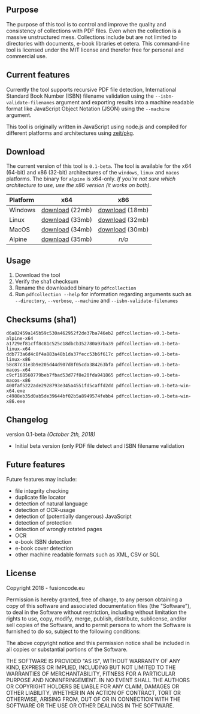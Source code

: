 ## Purpose
The purpose of this tool is to control and improve the quality and consistency of collections with PDF files. Even when the collection is a massive unstructured mess. Collections include but are not limited to directories with documents, e-book libraries et cetera. This command-line tool is licensed under the MIT license and therefor free for personal and commercial use.

## Current features
Currently the tool supports recursive PDF file detection, International Standard Book Number (ISBN) filename validation using the `--isbn-validate-filenames` argument and exporting results into a machine readable format like JavaScript Object Notation (JSON) using the `--machine` argument.

This tool is originally written in JavaScript using node.js and compiled for different platforms and architectures using [zeit/pkg](https://github.com/zeit/pkg).

## Download
The current version of this tool is `0.1-beta`. The tool is available for the x64 (64-bit) and x86 (32-bit) architectures of the `windows`, `linux` and `macos` platforms. The binary for `alpine` is x64-only. *If you're not sure which architecture to use, use the x86 version (it works on both).*

**Platform** | **x64**       | **x86**
:----------- |:-------------:| :-----------:
Windows      | [download](/assets/downloads/pdf-collection/v0.1-beta/pdfcollection-v0.1-beta-win-x64.exe) (22mb) | [download](/assets/downloads/pdf-collection/v0.1-beta/pdfcollection-v0.1-beta-win-x86.exe) (18mb)
Linux        | [download](/assets/downloads/pdf-collection/v0.1-beta/pdfcollection-v0.1-beta-linux-x64) (33mb) | [download](/assets/downloads/pdf-collection/v0.1-beta/pdfcollection-v0.1-beta-linux-x86) (32mb)
MacOS        | [download](/assets/downloads/pdf-collection/v0.1-beta/pdfcollection-v0.1-beta-macos-x64) (34mb) | [download](/assets/downloads/pdf-collection/v0.1-beta/pdfcollection-v0.1-beta-macos-x86) (30mb)
Alpine       | [download](/assets/downloads/pdf-collection/v0.1-beta/pdfcollection-v0.1-beta-alpine-x64) (35mb) | *n/a*

## Usage
1. Download the tool
2. Verify the sha1 checksum
3. Rename the downloaded binary to `pdfcollection`
4. Run `pdfcollection --help` for information regarding  arguments such as `--directory`, `--verbose`, `--machine` and `--isbn-validate-filenames`

## Checksums (sha1)
    d6a82459a145b59c530a462952f2de37ba746eb2 pdfcollection-v0.1-beta-alpine-x64
    a1729ef81cff8c81c525c18dbcb352780a97ba39 pdfcollection-v0.1-beta-linux-x64
    ddb773a6d4c8f4a883a48b1da37fecc53b6f617c pdfcollection-v0.1-beta-linux-x86
    58c87c31e3b9e205d44d907d8f05cda384263bfa pdfcollection-v0.1-beta-macos-x64
    c9cf168560779beb7fbad53d77f8e20fda941865 pdfcollection-v0.1-beta-macos-x86
    400faf5222ade2928793e345a4551fd5caffd2dd pdfcollection-v0.1-beta-win-x64.exe
    c4988eb35d0ab5de39644bf02b5a8949574febb4 pdfcollection-v0.1-beta-win-x86.exe

## Changelog
version 0.1-beta *(October 2th, 2018)*
* Initial beta version (only PDF file detect and ISBN filename validation

## Future features
Future features may include:
* file integrity checking
* duplicate file locator
* detection of natural language
* detection of OCR-usage
* detection of (potentially dangerous) JavaScript
* detection of protection
* detection of wrongly rotated pages
* OCR
* e-book ISBN detection
* e-book cover detection
* other machine readable formats such as XML, CSV or SQL

## License
Copyright 2018 - fusioncode.eu

Permission is hereby granted, free of charge, to any person obtaining a copy of this software and associated documentation files (the "Software"), to deal in the Software without restriction, including without limitation the rights to use, copy, modify, merge, publish, distribute, sublicense, and/or sell copies of the Software, and to permit persons to whom the Software is furnished to do so, subject to the following conditions:

The above copyright notice and this permission notice shall be included in all copies or substantial portions of the Software.

THE SOFTWARE IS PROVIDED "AS IS", WITHOUT WARRANTY OF ANY KIND, EXPRESS OR IMPLIED, INCLUDING BUT NOT LIMITED TO THE WARRANTIES OF MERCHANTABILITY, FITNESS FOR A PARTICULAR PURPOSE AND NONINFRINGEMENT. IN NO EVENT SHALL THE AUTHORS OR COPYRIGHT HOLDERS BE LIABLE FOR ANY CLAIM, DAMAGES OR OTHER LIABILITY, WHETHER IN AN ACTION OF CONTRACT, TORT OR OTHERWISE, ARISING FROM, OUT OF OR IN CONNECTION WITH THE SOFTWARE OR THE USE OR OTHER DEALINGS IN THE SOFTWARE.
